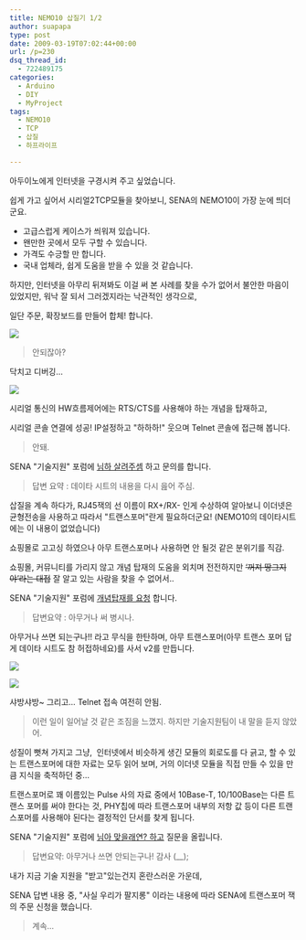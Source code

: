```yaml
---
title: NEMO10 삽질기 1/2
author: suapapa
type: post
date: 2009-03-19T07:02:44+00:00
url: /p=230
dsq_thread_id:
  - 722489175
categories:
  - Arduino
  - DIY
  - MyProject
tags:
  - NEMO10
  - TCP
  - 삽질
  - 하프라이프

---
```

아두이노에게 인터넷을 구경시켜 주고 싶었습니다.

쉽게 가고 싶어서 시리얼2TCP모듈을 찾아보니, SENA의 NEMO10이 가장 눈에 띄더군요.

  * 고급스럽게 케이스가 씌워져 있습니다.
  * 왠만한 곳에서 모두 구할 수 있습니다.
  * 가격도 수긍할 만 합니다.
  * 국내 업체라, 쉽게 도움을 받을 수 있을 것 같습니다.

하지만, 인터넷을 아무리 뒤져봐도 이걸 써 본 사례를 찾을 수가 없어서 불안한 마음이 있었지만, 워낙 잘 되서 그러겠지라는 낙관적인 생각으로,

일단 주문, 확장보드를 만들어 합체! 합니다.

![](https://asset.homin.dev/blog/image/NEMO10_breakout_v1.jpg)

> 안되잖아?

닥치고 디버깅&#8230;

![](https://asset.homin.dev/blog/image/NEMO10_breakout_v1_debugging.jpg)

시리얼 통신의 HW흐름제어에는 RTS/CTS를 사용해야 하는 개념을 탑재하고,

시리얼 콘솔 연결에 성공! IP설정하고 "하하하!" 웃으며 Telnet 콘솔에 접근해 봅니다.

> 안돼.

SENA "기술지원" 포럼에 [님하 살려주셈][1] 하고 문의를 합니다.

> 답변 요약 : 데이타 시트의 내용을 다시 읊어 주심.

삽질을 계속 하다가, RJ45잭의 선 이름이 RX+/RX- 인게 수상하여 알아보니 이더넷은 균형전송을 사용하고 따라서 "트랜스포머"란게 필요하더군요! (NEMO10의 데이타시트에는 이 내용이 없었습니다)

쇼핑몰로 고고싱 하였으나 아무 트랜스포머나 사용하면 안 될것 같은 분위기를 직감.

쇼핑몰, 커뮤니티를 가리지 않고 개념 탑재의 도움을 외치며 전전하지만 <strike>&#8216;꺼져 땅그지야&#8217;라는 대접</strike> 잘 알고 있는 사람을 찾을 수 없어서..

SENA "기술지원" 포럼에 [개념탑재를 요청][2] 합니다.

> 답변요약 : 아무거나 써 병시나.

아무거나 쓰면 되는구나!! 라고 무식을 한탄하며, 아무 트랜스포머(아무 트랜스 포머 답게 데이타 시트도 참 허접하네요)를 사서 v2를 만듭니다.

![](https://asset.homin.dev/blog/image/NEMO10_breakout_v2.jpg)

![](https://asset.homin.dev/blog/image/NEMO10_breakout_v2_back.jpg)

샤방샤방~ 그리고&#8230; Telnet 접속 여전히 안됨.

> 이런 일이 일어날 것 같은 조짐을 느꼈지. 하지만 기술지원팀이 내 말을 듣지 않았어.

성질이 뻣쳐 가지고 그냥,  인터넷에서 비슷하게 생긴 모듈의 회로도를 다 긁고, 할 수 있는 트랜스포머에 대한 자료는 모두 읽어 보며, 거의 이더넷 모듈을 직접 만들 수 있을 만큼 지식을 축적하던 중&#8230;

트랜스포머로 꽤 이름있는 Pulse 사의 자료 중에서 10Base-T, 10/100Base는 다른 트랜스 포머를 써야 한다는 것, PHY칩에 따라 트랜스포머 내부의 저항 값 등이 다른 트랜스포머를 사용해야 된다는 결정적인 단서를 찾게 됩니다.

SENA "기술지원" 포럼에 [님아 맞을래연? 하고][3] 질문을 올립니다.

> 답변요약: 아무거나 쓰면 안되는구나! 감사 (__);

내가 지금 기술 지원을 "받고"있는건지 혼란스러운 가운데,

SENA 답변 내용 중, "사실 우리가 팔지롱" 이라는 내용에 따라 SENA에 트랜스포머 잭의 주문 신청을 했습니다.

> 계속&#8230;

 [1]: http://www.sena.co.kr/korean/support/forum/?part=v&idx=94
 [2]: http://www.sena.co.kr/korean/support/forum/?part=v&idx=103
 [3]: http://www.sena.co.kr/korean/support/forum/?part=v&idx=107